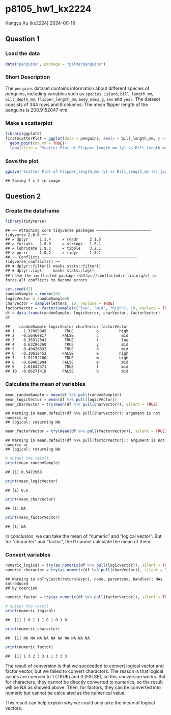 p8105_hw1_kx2224
================
Kangyu Xu (kx2224)
2024-09-18

## Question 1

### Load the data

``` r
data("penguins", package = "palmerpenguins") 
```

### Short Description

The `penguins` dataset contains information about different species of
penguins, including variables such as `species`, `island`,
`bill_length_mm`, `bill_depth_mm`, `flipper_length_mm`, `body_mass_g`,
`sex` and `year`. The dataset consists of 344 rows and 8 columns. The
mean flipper length of the penguins is 200.9152047 mm.

### Make a scatterplot

``` r
library(ggplot2)
firstScatterPlot = ggplot(data = penguins, aes(x = bill_length_mm, y = flipper_length_mm, colour = species))+
  geom_point(na.rm = TRUE)+
  labs(title = "Scatter Plot of Flipper_length_mm (y) vs Bill_length_mm (x)")
```

### Save the plot

``` r
ggsave("Scatter Plot of Flipper_length_mm (y) vs Bill_length_mm (x).jpg", plot = firstScatterPlot)
```

    ## Saving 7 x 5 in image

## Question 2

### Create the dataframe

``` r
library(tidyverse)
```

    ## ── Attaching core tidyverse packages ──────────────────────── tidyverse 2.0.0 ──
    ## ✔ dplyr     1.1.4     ✔ readr     2.1.5
    ## ✔ forcats   1.0.0     ✔ stringr   1.5.1
    ## ✔ lubridate 1.9.3     ✔ tibble    3.2.1
    ## ✔ purrr     1.0.2     ✔ tidyr     1.3.1
    ## ── Conflicts ────────────────────────────────────────── tidyverse_conflicts() ──
    ## ✖ dplyr::filter() masks stats::filter()
    ## ✖ dplyr::lag()    masks stats::lag()
    ## ℹ Use the conflicted package (<http://conflicted.r-lib.org/>) to force all conflicts to become errors

``` r
set.seed(42)
randomSample = rnorm(10)
logicVector = randomSample>0
charVector = sample(letters, 10, replace = TRUE)
factorVector =  factor(sample(c("low", "mid", "high"), 10, replace = TRUE))
df = data.frame(randomSample, logicVector, charVector, factorVector)
df
```

    ##    randomSample logicVector charVector factorVector
    ## 1    1.37095845        TRUE          o         high
    ## 2   -0.56469817       FALSE          c          mid
    ## 3    0.36312841        TRUE          i          low
    ## 4    0.63286260        TRUE          y          mid
    ## 5    0.40426832        TRUE          d          mid
    ## 6   -0.10612452       FALSE          e         high
    ## 7    1.51152200        TRUE          m         high
    ## 8   -0.09465904       FALSE          e          mid
    ## 9    2.01842371        TRUE          t          mid
    ## 10  -0.06271410       FALSE          b          mid

### Calculate the mean of variables

``` r
mean_randomSample = mean(df %>% pull(randomSample))
mean_logicVector = mean(df %>% pull(logicVector))
mean_charVector = try(mean(df %>% pull(charVector)), silent = TRUE) 
```

    ## Warning in mean.default(df %>% pull(charVector)): argument is not numeric or
    ## logical: returning NA

``` r
mean_factorVector = try(mean(df %>% pull(factorVector)), silent = TRUE) 
```

    ## Warning in mean.default(df %>% pull(factorVector)): argument is not numeric or
    ## logical: returning NA

``` r
# output the result
print(mean_randomSample)
```

    ## [1] 0.5472968

``` r
print(mean_logicVector)
```

    ## [1] 0.6

``` r
print(mean_charVector)
```

    ## [1] NA

``` r
print(mean_factorVector)
```

    ## [1] NA

In conclusion, we can take the mean of “numeric” and “logical vector”.
But for “character” and “factor”, the R cannot calculate the mean of
them.

### Convert variables

``` r
numeric_logical = try(as.numeric(df %>% pull(logicVector)), silent = TRUE)
numeric_character = try(as.numeric(df %>% pull(charVector)), silent = TRUE)
```

    ## Warning in doTryCatch(return(expr), name, parentenv, handler): NAs introduced
    ## by coercion

``` r
numeric_factor = try(as.numeric(df %>% pull(factorVector)), silent = TRUE)

# output the result
print(numeric_logical)
```

    ##  [1] 1 0 1 1 1 0 1 0 1 0

``` r
print(numeric_character)
```

    ##  [1] NA NA NA NA NA NA NA NA NA NA

``` r
print(numeric_factor)
```

    ##  [1] 1 3 2 3 3 1 1 3 3 3

The result of conversion is that we succeeded to convert logical vector
and factor vector, but we failed to convert charactors. The reason is
that logical values are coerced to 1 (TRUE) and 0 (FALSE), so this
conversion works. But for characters, they cannot be directly converted
to numerics, so the result will be NA as showed above. Then, for
factors, they can be converted into numeric but cannot be calculated as
the numerical value.

This result can help explain why we could only take the mean of logical
vectors.
